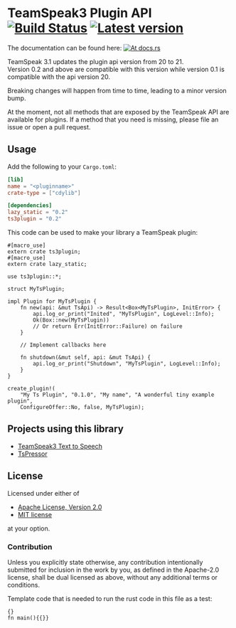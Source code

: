 TeamSpeak3 Plugin API &emsp; [![Build Status](https://travis-ci.org/Flakebi/rust-ts3plugin.svg?branch=master)](https://travis-ci.org/Flakebi/rust-ts3plugin) [![Latest version](https://img.shields.io/crates/v/ts3plugin.svg)](https://crates.io/crates/ts3plugin)
=====================
The documentation can be found here: [![At docs.rs](https://docs.rs/ts3plugin/badge.svg)](https://docs.rs/ts3plugin)

TeamSpeak 3.1 updates the plugin api version from 20 to 21.  
Version 0.2 and above are compatible with this version while version 0.1 is
compatible with the api version 20.

Breaking changes will happen from time to time, leading to a minor version bump.

At the moment, not all methods that are exposed by the TeamSpeak API are
available for plugins. If a method that you need is missing, please file an
issue or open a pull request.

Usage
-----
Add the following to your `Cargo.toml`:
```toml
[lib]
name = "<pluginname>"
crate-type = ["cdylib"]

[dependencies]
lazy_static = "0.2"
ts3plugin = "0.2"
```

This code can be used to make your library a TeamSpeak plugin:
```rust,no-run
#[macro_use]
extern crate ts3plugin;
#[macro_use]
extern crate lazy_static;

use ts3plugin::*;

struct MyTsPlugin;

impl Plugin for MyTsPlugin {
    fn new(api: &mut TsApi) -> Result<Box<MyTsPlugin>, InitError> {
        api.log_or_print("Inited", "MyTsPlugin", LogLevel::Info);
        Ok(Box::new(MyTsPlugin))
        // Or return Err(InitError::Failure) on failure
    }

    // Implement callbacks here

    fn shutdown(&mut self, api: &mut TsApi) {
        api.log_or_print("Shutdown", "MyTsPlugin", LogLevel::Info);
    }
}

create_plugin!(
    "My Ts Plugin", "0.1.0", "My name", "A wonderful tiny example plugin",
    ConfigureOffer::No, false, MyTsPlugin);
```

Projects using this library
---------------------------
 - [TeamSpeak3 Text to Speech](https://github.com/Flakebi/ts3tts)
 - [TsPressor](https://github.com/Splamy/TsPressor)

License
-------
Licensed under either of

 * [Apache License, Version 2.0](LICENSE-APACHE)
 * [MIT license](LICENSE-MIT)

at your option.

### Contribution

Unless you explicitly state otherwise, any contribution intentionally submitted
for inclusion in the work by you, as defined in the Apache-2.0 license, shall be
dual licensed as above, without any additional terms or conditions.


Template code that is needed to run the rust code in this file as a test:

```rust,skeptic-template
{}
fn main(){{}}
```
